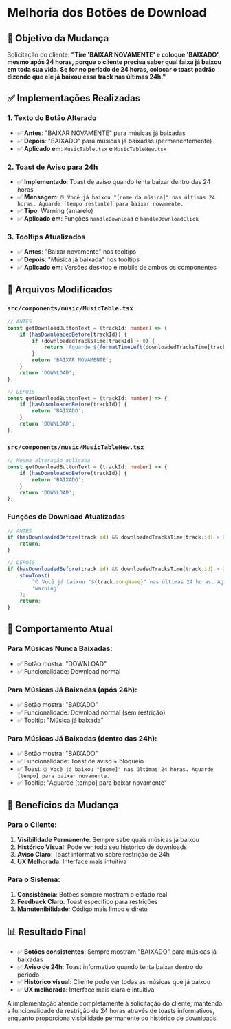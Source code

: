 # Melhoria dos Botões de Download

## 🎯 Objetivo da Mudança

Solicitação do cliente: **"Tire 'BAIXAR NOVAMENTE' e coloque 'BAIXADO', mesmo após 24 horas, porque o cliente precisa saber qual faixa já baixou em toda sua vida. Se for no período de 24 horas, colocar o toast padrão dizendo que ele já baixou essa track nas últimas 24h."**

## ✅ Implementações Realizadas

### 1. **Texto do Botão Alterado**
- ✅ **Antes**: "BAIXAR NOVAMENTE" para músicas já baixadas
- ✅ **Depois**: "BAIXADO" para músicas já baixadas (permanentemente)
- ✅ **Aplicado em**: `MusicTable.tsx` e `MusicTableNew.tsx`

### 2. **Toast de Aviso para 24h**
- ✅ **Implementado**: Toast de aviso quando tenta baixar dentro das 24 horas
- ✅ **Mensagem**: `⏰ Você já baixou "[nome da música]" nas últimas 24 horas. Aguarde [tempo restante] para baixar novamente.`
- ✅ **Tipo**: Warning (amarelo)
- ✅ **Aplicado em**: Funções `handleDownload` e `handleDownloadClick`

### 3. **Tooltips Atualizados**
- ✅ **Antes**: "Baixar novamente" nos tooltips
- ✅ **Depois**: "Música já baixada" nos tooltips
- ✅ **Aplicado em**: Versões desktop e mobile de ambos os componentes

## 🔧 Arquivos Modificados

### `src/components/music/MusicTable.tsx`
```typescript
// ANTES
const getDownloadButtonText = (trackId: number) => {
    if (hasDownloadedBefore(trackId)) {
        if (downloadedTracksTime[trackId] > 0) {
            return `Aguarde ${formatTimeLeft(downloadedTracksTime[trackId])}`;
        }
        return 'BAIXAR NOVAMENTE';
    }
    return 'DOWNLOAD';
};

// DEPOIS
const getDownloadButtonText = (trackId: number) => {
    if (hasDownloadedBefore(trackId)) {
        return 'BAIXADO';
    }
    return 'DOWNLOAD';
};
```

### `src/components/music/MusicTableNew.tsx`
```typescript
// Mesma alteração aplicada
const getDownloadButtonText = (trackId: number) => {
    if (hasDownloadedBefore(trackId)) {
        return 'BAIXADO';
    }
    return 'DOWNLOAD';
};
```

### **Funções de Download Atualizadas**
```typescript
// ANTES
if (hasDownloadedBefore(track.id) && downloadedTracksTime[track.id] > 0) {
    return;
}

// DEPOIS
if (hasDownloadedBefore(track.id) && downloadedTracksTime[track.id] > 0) {
    showToast(
        `⏰ Você já baixou "${track.songName}" nas últimas 24 horas. Aguarde ${formatTimeLeft(downloadedTracksTime[track.id])} para baixar novamente.`,
        'warning'
    );
    return;
}
```

## 🎯 Comportamento Atual

### **Para Músicas Nunca Baixadas:**
- ✅ Botão mostra: "DOWNLOAD"
- ✅ Funcionalidade: Download normal

### **Para Músicas Já Baixadas (após 24h):**
- ✅ Botão mostra: "BAIXADO"
- ✅ Funcionalidade: Download normal (sem restrição)
- ✅ Tooltip: "Música já baixada"

### **Para Músicas Já Baixadas (dentro das 24h):**
- ✅ Botão mostra: "BAIXADO"
- ✅ Funcionalidade: Toast de aviso + bloqueio
- ✅ Toast: `⏰ Você já baixou "[nome]" nas últimas 24 horas. Aguarde [tempo] para baixar novamente.`
- ✅ Tooltip: "Aguarde [tempo] para baixar novamente"

## 🚀 Benefícios da Mudança

### **Para o Cliente:**
1. **Visibilidade Permanente**: Sempre sabe quais músicas já baixou
2. **Histórico Visual**: Pode ver todo seu histórico de downloads
3. **Aviso Claro**: Toast informativo sobre restrição de 24h
4. **UX Melhorada**: Interface mais intuitiva

### **Para o Sistema:**
1. **Consistência**: Botões sempre mostram o estado real
2. **Feedback Claro**: Toast específico para restrições
3. **Manutenibilidade**: Código mais limpo e direto

## 📊 Resultado Final

- ✅ **Botões consistentes**: Sempre mostram "BAIXADO" para músicas já baixadas
- ✅ **Aviso de 24h**: Toast informativo quando tenta baixar dentro do período
- ✅ **Histórico visual**: Cliente pode ver todas as músicas que já baixou
- ✅ **UX melhorada**: Interface mais clara e intuitiva

A implementação atende completamente à solicitação do cliente, mantendo a funcionalidade de restrição de 24 horas através de toasts informativos, enquanto proporciona visibilidade permanente do histórico de downloads. 